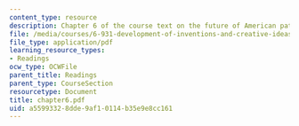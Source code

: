 ```yaml
---
content_type: resource
description: Chapter 6 of the course text on the future of American patents.
file: /media/courses/6-931-development-of-inventions-and-creative-ideas-spring-2008/a55993328dde9af10114b35e9e8cc161_chapter6.pdf
file_type: application/pdf
learning_resource_types:
- Readings
ocw_type: OCWFile
parent_title: Readings
parent_type: CourseSection
resourcetype: Document
title: chapter6.pdf
uid: a5599332-8dde-9af1-0114-b35e9e8cc161
---
```

